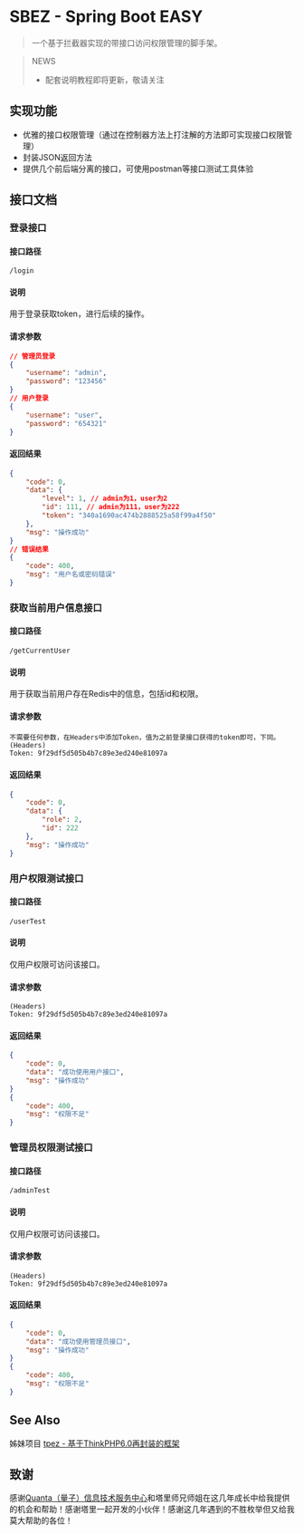 # SBEZ - Spring Boot EASY
> 一个基于拦截器实现的带接口访问权限管理的脚手架。

> NEWS
> - 配套说明教程即将更新，敬请关注

## 实现功能
- 优雅的接口权限管理（通过在控制器方法上打注解的方法即可实现接口权限管理）
- 封装JSON返回方法
- 提供几个前后端分离的接口，可使用postman等接口测试工具体验

## 接口文档
### 登录接口
#### 接口路径
`/login`
#### 说明
用于登录获取token，进行后续的操作。
#### 请求参数
```json
// 管理员登录
{
    "username": "admin",
    "password": "123456"
}
// 用户登录
{
    "username": "user",
    "password": "654321"
}
```
#### 返回结果
```json
{
    "code": 0,
    "data": {
        "level": 1, // admin为1，user为2
        "id": 111, // admin为111，user为222
        "token": "340a1690ac474b2888525a58f99a4f50"
    },
    "msg": "操作成功"
}
// 错误结果
{
    "code": 400,
    "msg": "用户名或密码错误"
}
```

### 获取当前用户信息接口
#### 接口路径
`/getCurrentUser`
#### 说明
用于获取当前用户存在Redis中的信息，包括id和权限。
#### 请求参数
```
不需要任何参数，在Headers中添加Token，值为之前登录接口获得的token即可，下同。
(Headers)
Token: 9f29df5d505b4b7c89e3ed240e81097a
```
#### 返回结果
```json
{
    "code": 0,
    "data": {
        "role": 2,
        "id": 222
    },
    "msg": "操作成功"
}
```

### 用户权限测试接口
#### 接口路径
`/userTest`
#### 说明
仅用户权限可访问该接口。
#### 请求参数
```
(Headers)
Token: 9f29df5d505b4b7c89e3ed240e81097a
```
#### 返回结果
```json
{
    "code": 0,
    "data": "成功使用用户接口",
    "msg": "操作成功"
}
{
    "code": 400,
    "msg": "权限不足"
}
```

### 管理员权限测试接口
#### 接口路径
`/adminTest`
#### 说明
仅用户权限可访问该接口。
#### 请求参数
```
(Headers)
Token: 9f29df5d505b4b7c89e3ed240e81097a
```
#### 返回结果
```json
{
    "code": 0,
    "data": "成功使用管理员接口",
    "msg": "操作成功"
}
{
    "code": 400,
    "msg": "权限不足"
}
```

## See Also
姊妹项目 [tpez - 基于ThinkPHP6.0再封装的框架](https://github.com/LeslieLeung/TPEZ) 

## 致谢
感谢[Quanta（量子）信息技术服务中心](https://quantacenter.com)和塔里师兄师姐在这几年成长中给我提供的机会和帮助！感谢塔里一起开发的小伙伴！感谢这几年遇到的不胜枚举但又给我莫大帮助的各位！